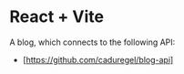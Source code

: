 # React + Vite

A blog, which connects to the following API:
- [https://github.com/caduregel/blog-api]